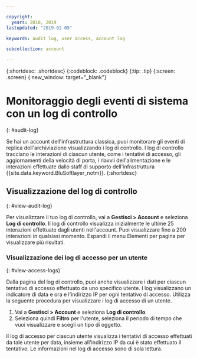 ```yaml
---

copyright:
  years: 2018, 2019
lastupdated: "2019-02-05"

keywords: audit log, user access, account log

subcollection: account

---
```


{:shortdesc: .shortdesc}
{:codeblock: .codeblock}
{:tip: .tip}
{:screen: .screen}
{:new_window: target="_blank"}


# Monitoraggio degli eventi di sistema con un log di controllo
{: #audit-log}

Se hai un account dell'infrastruttura classica, puoi monitorare gli eventi di replica dell'archiviazione visualizzando i log di controllo. I log di controllo tracciano le interazioni di ciascun utente, come i tentativi di accesso, gli aggiornamenti della velocità di porta, i riavvii dell'alimentazione e le interazioni effettuate dallo staff di supporto dell'infrastruttura {{site.data.keyword.BluSoftlayer_notm}}.
{:shortdesc}


## Visualizzazione del log di controllo
{: #view-audit-log}

Per visualizzare il tuo log di controllo, vai a **Gestisci > Account** e seleziona **Log di controllo**. Il log di controllo visualizza inizialmente le ultime 25 interazioni effettuate dagli utenti nell'account. Puoi visualizzare fino a 200 interazioni in qualsiasi momento. Espandi il menu Elementi per pagina per visualizzare più risultati.

### Visualizzazione dei log di accesso per un utente
{: #view-access-logs}

Dalla pagina del log di controllo, puoi anche visualizzare i dati per ciascun tentativo di accesso effettuato da uno specifico utente. I log visualizzano un indicatore di data e ora e l'indirizzo IP per ogni tentativo di accesso. Utilizza la seguente procedura per visualizzare i log di accesso di un utente.

1. Vai a **Gestisci > Account** e seleziona **Log di controllo**.
2. Seleziona quindi **Filtro** per l'utente, seleziona il periodo di tempo che vuoi visualizzare e scegli un tipo di oggetto.  

Il log di accesso per ciascun utente visualizza i tentativi di accesso effettuati da tale utente per data, insieme all'indirizzo IP da cui è stato effettuato il tentativo. Le informazioni nel log di accesso sono di sola lettura.
